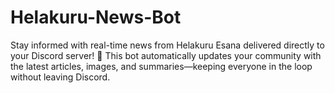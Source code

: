 # Helakuru-News-Bot
Stay informed with real-time news from Helakuru Esana delivered directly to your Discord server! 🚀 This bot automatically updates your community with the latest articles, images, and summaries—keeping everyone in the loop without leaving Discord.
